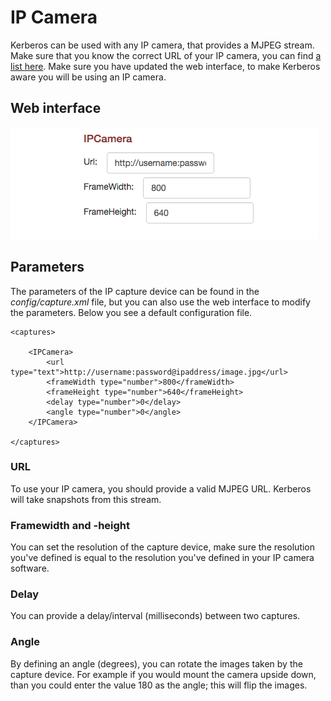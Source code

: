 # IP Camera

Kerberos can be used with any IP camera, that provides a MJPEG stream. Make sure that you know the correct URL of your IP camera, you can find [a list here](http://www.ispyconnect.com/sources.aspx). Make sure you have updated the web interface, to make Kerberos aware you will be using an IP camera.

## Web interface 

![IP camera](2_ip-camera.png)

## Parameters

The parameters of the IP capture device can be found in the *config/capture.xml* file, but you can also use the web interface to modify the parameters. Below you see a default configuration file.

	<captures>

		<IPCamera>
            <url type="text">http://username:password@ipaddress/image.jpg</url>
            <frameWidth type="number">800</frameWidth>
            <frameHeight type="number">640</frameHeight>
            <delay type="number">0</delay>
            <angle type="number">0</angle>
        </IPCamera>
	    
	</captures>

### URL

To use your IP camera, you should provide a valid MJPEG URL. Kerberos will take snapshots from this stream.

### Framewidth and -height

You can set the resolution of the capture device, make sure the resolution you've defined is equal to the resolution you've defined in your IP camera software.

### Delay

You can provide a delay/interval (milliseconds) between two captures.

### Angle

By defining an angle (degrees), you can rotate the images taken by the capture device. For example if you would mount the camera upside down, than you could enter the value 180 as the angle; this will flip the images.